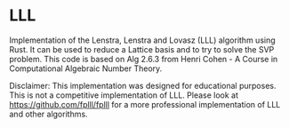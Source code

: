 # LLL

Implementation of the Lenstra, Lenstra and Lovasz (LLL) algorithm using Rust. It can be used to reduce a Lattice basis and to try to solve the SVP problem.
This code is based on Alg 2.6.3 from Henri Cohen - A Course in Computational Algebraic Number Theory.

Disclaimer: This implementation was designed for educational purposes. This is not a competitive implementation of LLL. Please look at https://github.com/fplll/fplll for a more professional implementation of LLL and other algorithms.


